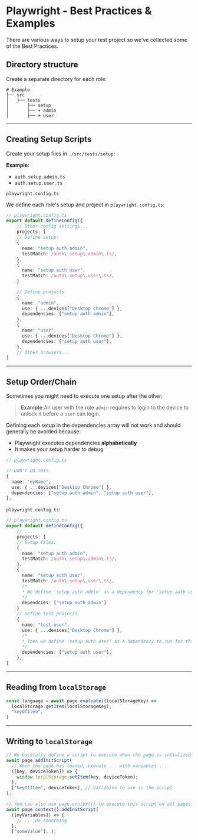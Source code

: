 # Playwright - Best Practices & Examples

There are various ways to setup your test project so we've collected some of the Best Practices.

## Directory structure

Create a separate directory for each role:

```text
# Example
├── src
│   ├── tests
│       ├── setup
│       ├── + admin
│       ├── + user
```

---

## Creating Setup Scripts

Create your setup files in `./src/tests/setup`:

**Example**:

- `auth.setup.admin.ts`
- `auth.setup.user.ts`

`playwright.config.ts`

We define each role's setup and project in `playwright.config.ts`:

```TypeScript
// playwright.config.ts
export default defineConfig({
    // Other config settings...
    projects: [
    // Define setup:
    {
      name: "setup auth admin",
      testMatch: /auth\.setup\.admin\.ts/,
    },
    {
      name: "setup auth user",
      testMatch: /auth\.setup\.user\.ts/,
    }

    // Define projects
    {
      name: "admin",
      use: { ...devices["Desktop Chrome"] },
      dependencies: ["setup auth admin"],
    },
    {
      name: "user",
      use: { ...devices["Desktop Chrome"] },
      dependencies: ["setup auth user"],
    },
    // Other browsers...
]
```

---

## Setup Order/Chain

Sometimes you might need to execute one setup after the other.

> **Example**
> An user with the role `admin` requires to login to the device to unlock it before a `user` can login.

Defining each setup in the dependencies array will not work and should generally be avoided because:

- Playwright executes dependencies **alphabetically**
- It makes your setup harder to debug

```TypeScript
// playwright.config.ts

// DON'T DO THIS
{
  name: "myName",
  use: { ...devices["Desktop Chrome"] },
  dependencies: ["setup auth admin", "setup auth user"],
},
```

`playwright.config.ts`:

```TypeScript
// playwright.config.ts
export default defineConfig({
    // ....
    projects: [
    // Setup files:
    {
      name: "setup auth admin",
      testMatch: /auth\.setup\.admin\.ts/,
    },
    {
      name: "setup auth user",
      testMatch: /auth\.setup\.user\.ts/,
      /*
      * We define 'setup auth admin' as a dependency for 'setup auth user'.
      */
      dependcies: ["setup auth admin"]
    }
    // Define test projects
    {
      name: "test-user",
      use: { ...devices["Desktop Chrome"] },
      /*
      * Then we define 'setup auth user' as a dependency to run for this project.
      */
      dependencies: ["setup auth user"],
    },
]
```

---

## Reading from `localStorage`

```TypeScript
const language = await page.evaluate((localStorageKey) =>
  localStorage.getItem(localStorageKey),
  "keyOfItem",
)
```

---

## Writing to `localStorage`

```TypeScript
// We basically define a script to execute when the page is intialized
await page.addInitScript(
  // When the page has loaded, execute ... with variables ...
  ([key, deviceToken]) => {
    window.localStorage.setItem(key, deviceToken);
  },
  ["keyOfItem", deviceToken], // Variables to use in the script
);

// You can also use page.context() to execute this script on all pages.
await page.context().addInitScript(
  ([myVariables]) => {
    // ... Do something
  },
  ["someValue"], );
```
